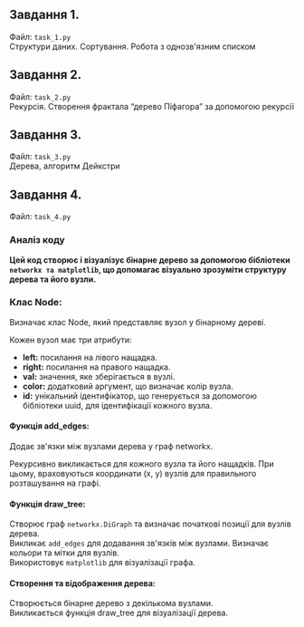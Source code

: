## Завдання 1. 
Файл: `task_1.py`<br>
Структури даних. Сортування. Робота з однозв'язним списком

## Завдання 2. 
Файл: `task_2.py`<br>
Рекурсія. Створення фрактала “дерево Піфагора” за допомогою рекурсії

## Завдання 3. 
Файл: `task_3.py`<br>
Дерева, алгоритм Дейкстри

## Завдання 4. 
Файл: `task_4.py`<br>
### Аналіз коду
**Цей код створює і візуалізує бінарне дерево за допомогою бібліотеки `networkx та matplotlib`, що допомагає візуально зрозуміти структуру дерева та його вузли.**

### Клас Node:

Визначає клас Node, який представляє вузол у бінарному дереві.

Кожен вузол має три атрибути:
- **left:** посилання на лівого нащадка.
- **right:** посилання на правого нащадка.
- **val:** значення, яке зберігається в вузлі.
- **color:** додатковий аргумент, що визначає колір вузла.
- **id:** унікальний ідентифікатор, що генерується за допомогою бібліотеки uuid, для ідентифікації кожного вузла.

#### Функція add_edges:

Додає зв'язки між вузлами дерева у граф networkx.

Рекурсивно викликається для кожного вузла та його нащадків.
При цьому, враховуються координати (x, y) вузлів для правильного розташування на графі.

#### Функція draw_tree:

Створює граф `networkx.DiGraph` та визначає початкові позиції для вузлів дерева.<br>
Викликає `add_edges` для додавання зв'язків між вузлами.
Визначає кольори та мітки для вузлів.<br>
Використовує `matplotlib` для візуалізації графа.

#### Створення та відображення дерева:

Створюється бінарне дерево з декількома вузлами.<br>
Викликається функція draw_tree для візуалізації дерева.<br>

